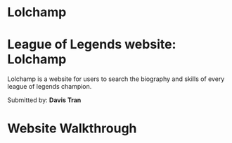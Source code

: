 # Lolchamp

# League of Legends website: Lolchamp

Lolchamp is a website for users to search the biography
and skills of every league of legends champion.

Submitted by: <strong>Davis Tran</strong>

# Website Walkthrough
